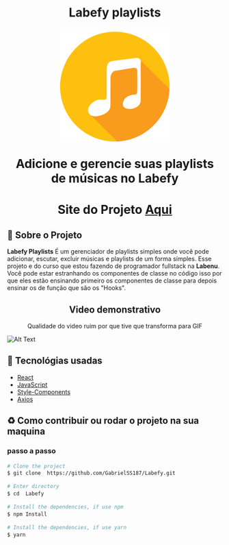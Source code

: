 <h1 align="center">
    <p>Labefy playlists</p>
    <img src="public/favicon.ico" />
    <p>Adicione e gerencie suas playlists de músicas no Labefy<p>
</h1>

<h1 align="center">Site do Projeto
<a href="labefy-playlist.surge.sh ">
Aqui</a></h1>


## 📕 Sobre o Projeto

**Labefy Playlists** É um gerenciador de playlists simples onde você pode adicionar, escutar, excluir músicas e playlists de um  forma símples. Esse projeto e do curso que estou fazendo de programador fullstack na **Labenu**. Você pode estar estranhando os componentes de classe no código isso por que eles estão ensinando primeiro os componentes de classe para depois ensinar os de função que são os "Hooks".

<h2 align="center">Video demonstrativo</h2>
<p align="center">Qualidade do video ruim por que tive que transforma para GIF</p>

![Alt Text](https://media.giphy.com/media/h6GCcibr0vL0bqNw9H/giphy.gif)

## 🔨 Tecnológias usadas

- [React](https://pt-br.reactjs.org/)
- [JavaScript](https://www.javascript.com/)
- [Style-Components](https://styled-components.com/)
- [Axios](https://axios-http.com/)

## ♻ Como contribuir ou rodar o projeto na sua maquina

### passo a passo

```bash
# Clone the project
$ git clone  https://github.com/GabrielSS187/Labefy.git
```

```bash
# Enter directory
$ cd  Labefy
```

```bash
# Install the dependencies, if use npm
$ npm Install
```

```bash
# Install the dependencies, if use yarn
$ yarn
```
